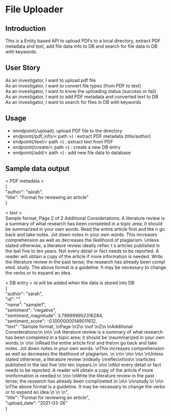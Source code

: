# File Uploader
## Introduction 
This is a Entity based API to upload PDFs to a local directory, extract PDF metadata and text, add file data info to DB and search for file data in DB with keywords. 

## User Story 
As an investigator, I want to upload pdf file <br/>
As an investigator, I want to convert file types (from PDF to text) <br/>
As an investigator, I want to know the uploading status (success or fail) <br/>
As an investigator, I want to add PDF metadata and converted text to DB <br/>
As an investigator, I want to search for files in DB with keywords <br/>

## Usage
- enndpoint(/upload):  upload PDF file to the directory
- endpoint(/pdf_info/< path >) : extract PDF metadata (title/author) 
- endpoint(/text/< path >) : extract text from PDF 
- endpoint(/create/< path >) : create a new DB entry
- endpoint(/add/< path >) : add new file data to database

## Sample data output 
< PDF metadata >   
{   
  "author": "sarah",   
  "title": "Format for reviewing an article"  
}   
 
< text >    
Sample format, Page 2 of 2 Additional Considerations: A literature review is a summary of what research has been completed in a topic area; it should be summarized in your own words. Read the entire article first and the n go back and take notes. Jot down notes in your own words. This increases comprehension as well as decreases the likelihood of plagiarism. Unless stated otherwise, a literature review ideally reflec t s articles published in the last five to ten years. Not every detail or fact needs to be reported. A reader will obtain a copy of the article if more information is needed. Write the literature review in the past tense; the research has already been compl eted. study. The above format is a guideline. It may be necessary to change the verbs or to expand an idea.
  
< DB entry > id will be added when the data is stored into DB    
{    
  "author": "sarah",   
  "id": "",   
  "name": "sample1",   
  "sentiment": "negative",   
  "sentiment_magnitude": 3.799999952316284,   
  "sentiment_score": -0.10000000149011612,   
  "text": "Sample format, \nPage \n2\n \nof \n2\n \nAdditional Considerations:\n \n\n \nA literature review is a summary of what research has been completed in a topic area; it should be \nsummarized in your own words.\n \n\n \nRead the entire article first and the\nn go back and take notes. Jot down notes in your own words. \nThis increases comprehension as well as decreases the likelihood of plagiarism. \n \n\n \n\n \n\n \nUnless stated otherwise, a literature review \nideally \nreflec\nt\ns\n \narticles published in the last five \nto ten \nyears.\n \n\n \nNot every detail or fact needs to be reported. A reader will obtain a copy of the article if more \ninformation is needed.\n \n\n \nWrite the literature review in the past tense; the research has already been compl\neted.\n \n\n \n\nstudy.\n \n\n \nThe above format is a guideline. It may be necessary to change the verbs or to expand an idea.\n \n \n",   
  "title": "Format for reviewing an article",   
  "upload_date": "2021-03-26"  
}    
